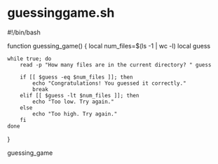 # guessinggame.sh
#!/bin/bash

function guessing_game() {
    local num_files=$(ls -1 | wc -l)
    local guess

    while true; do
        read -p "How many files are in the current directory? " guess

        if [[ $guess -eq $num_files ]]; then
            echo "Congratulations! You guessed it correctly."
            break
        elif [[ $guess -lt $num_files ]]; then
            echo "Too low. Try again."
        else
            echo "Too high. Try again."
        fi
    done
}

guessing_game

